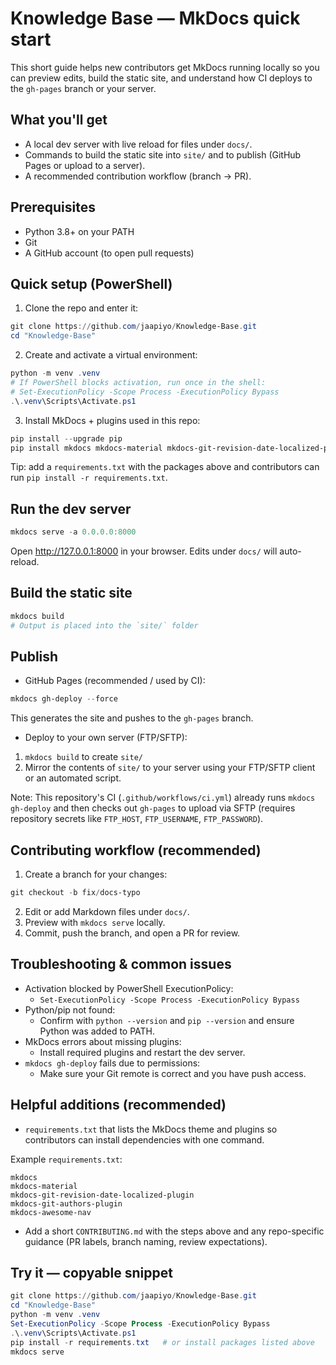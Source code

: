 # Knowledge Base — MkDocs quick start

This short guide helps new contributors get MkDocs running locally so you can preview edits, build the static site, and understand how CI deploys to the `gh-pages` branch or your server.

## What you'll get

- A local dev server with live reload for files under `docs/`.
- Commands to build the static site into `site/` and to publish (GitHub Pages or upload to a server).
- A recommended contribution workflow (branch → PR).

## Prerequisites

- Python 3.8+ on your PATH
- Git
- A GitHub account (to open pull requests)

## Quick setup (PowerShell)

1. Clone the repo and enter it:

```powershell
git clone https://github.com/jaapiyo/Knowledge-Base.git
cd "Knowledge-Base"
```

2. Create and activate a virtual environment:

```powershell
python -m venv .venv
# If PowerShell blocks activation, run once in the shell:
# Set-ExecutionPolicy -Scope Process -ExecutionPolicy Bypass
.\.venv\Scripts\Activate.ps1
```

3. Install MkDocs + plugins used in this repo:

```powershell
pip install --upgrade pip
pip install mkdocs mkdocs-material mkdocs-git-revision-date-localized-plugin mkdocs-git-authors-plugin mkdocs-awesome-nav
```

Tip: add a `requirements.txt` with the packages above and contributors can run `pip install -r requirements.txt`.

## Run the dev server

```powershell
mkdocs serve -a 0.0.0.0:8000
```

Open http://127.0.0.1:8000 in your browser. Edits under `docs/` will auto-reload.

## Build the static site

```powershell
mkdocs build
# Output is placed into the `site/` folder
```

## Publish

- GitHub Pages (recommended / used by CI):

```powershell
mkdocs gh-deploy --force
```

This generates the site and pushes to the `gh-pages` branch.

- Deploy to your own server (FTP/SFTP):

1. `mkdocs build` to create `site/`
2. Mirror the contents of `site/` to your server using your FTP/SFTP client or an automated script.

Note: This repository's CI (`.github/workflows/ci.yml`) already runs `mkdocs gh-deploy` and then checks out `gh-pages` to upload via SFTP (requires repository secrets like `FTP_HOST`, `FTP_USERNAME`, `FTP_PASSWORD`).

## Contributing workflow (recommended)

1. Create a branch for your changes:

```powershell
git checkout -b fix/docs-typo
```

2. Edit or add Markdown files under `docs/`.
3. Preview with `mkdocs serve` locally.
4. Commit, push the branch, and open a PR for review.

## Troubleshooting & common issues

- Activation blocked by PowerShell ExecutionPolicy:
	- `Set-ExecutionPolicy -Scope Process -ExecutionPolicy Bypass`
- Python/pip not found:
	- Confirm with `python --version` and `pip --version` and ensure Python was added to PATH.
- MkDocs errors about missing plugins:
	- Install required plugins and restart the dev server.
- `mkdocs gh-deploy` fails due to permissions:
	- Make sure your Git remote is correct and you have push access.

## Helpful additions (recommended)

- `requirements.txt` that lists the MkDocs theme and plugins so contributors can install dependencies with one command.

Example `requirements.txt`:

```
mkdocs
mkdocs-material
mkdocs-git-revision-date-localized-plugin
mkdocs-git-authors-plugin
mkdocs-awesome-nav
```

- Add a short `CONTRIBUTING.md` with the steps above and any repo-specific guidance (PR labels, branch naming, review expectations).

## Try it — copyable snippet

```powershell
git clone https://github.com/jaapiyo/Knowledge-Base.git
cd "Knowledge-Base"
python -m venv .venv
Set-ExecutionPolicy -Scope Process -ExecutionPolicy Bypass
.\.venv\Scripts\Activate.ps1
pip install -r requirements.txt   # or install packages listed above
mkdocs serve
```